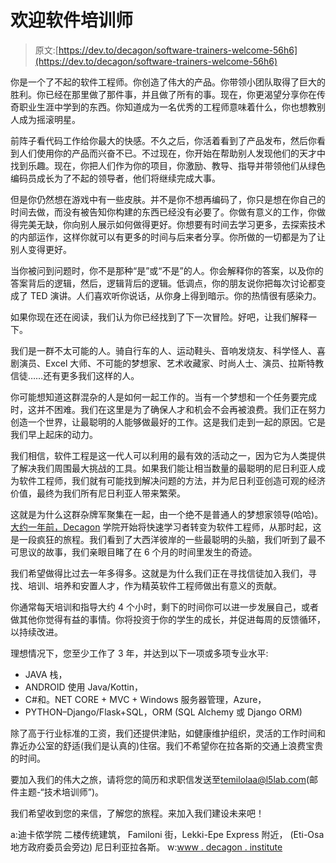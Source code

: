 # 欢迎软件培训师

> 原文:[https://dev.to/decagon/software-trainers-welcome-56h6](https://dev.to/decagon/software-trainers-welcome-56h6)

你是一个了不起的软件工程师。你创造了伟大的产品。你带领小团队取得了巨大的胜利。你已经在那里做了那件事，并且做了所有的事。现在，你更渴望分享你在传奇职业生涯中学到的东西。你知道成为一名优秀的工程师意味着什么，你也想教别人成为摇滚明星。

前阵子看代码工作给你最大的快感。不久之后，你活着看到了产品发布，然后你看到人们使用你的产品而兴奋不已。不过现在，你开始在帮助别人发现他们的天才中找到乐趣。现在，你把人们作为你的项目，你激励、教导、指导并带领他们从绿色编码员成长为了不起的领导者，他们将继续完成大事。

但是你仍然想在游戏中有一些皮肤。并不是你不想再编码了，你只是想在你自己的时间去做，而没有被告知你构建的东西已经没有必要了。你做有意义的工作，你做得完美无缺，你向别人展示如何做得更好。你想要有时间去学习更多，去探索技术的内部运作，这样你就可以有更多的时间与后来者分享。你所做的一切都是为了让别人变得更好。

当你被问到问题时，你不是那种“是”或“不是”的人。你会解释你的答案，以及你的答案背后的逻辑，然后，逻辑背后的逻辑。低调点，你的朋友说你把每次讨论都变成了 TED 演讲。人们喜欢听你说话，从你身上得到暗示。你的热情很有感染力。

如果你现在还在阅读，我们认为你已经找到了下一次冒险。好吧，让我们解释一下。

我们是一群不太可能的人。骑自行车的人、运动鞋头、音响发烧友、科学怪人、喜剧演员、Excel 大师、不可能的梦想家、艺术收藏家、时尚人士、演员、拉斯特教信徒……还有更多我们这样的人。

你可能想知道这群混杂的人是如何一起工作的。当有一个梦想和一个任务要完成时，这并不困难。我们在这里是为了确保人才和机会不会再被浪费。我们正在努力创造一个世界，让最聪明的人能够做最好的工作。这是我们走到一起的原因。它是我们早上起床的动力。

我们相信，软件工程是这一代人可以利用的最有效的活动之一，因为它为人类提供了解决我们周围最大挑战的工具。如果我们能让相当数量的最聪明的尼日利亚人成为软件工程师，我们就有可能找到解决问题的方法，并为尼日利亚创造可观的经济价值，最终为我们所有尼日利亚人带来繁荣。

这就是为什么这群杂牌军聚集在一起，由一个绝不是普通人的梦想家领导(哈哈)。[大约一年前，Decagon](https://decagonhq.com/) 学院开始将快速学习者转变为软件工程师，从那时起，这是一段疯狂的旅程。我们看到了大西洋彼岸的一些最聪明的头脑，我们听到了最不可思议的故事，我们亲眼目睹了在 6 个月的时间里发生的奇迹。

我们希望做得比过去一年多得多。这就是为什么我们正在寻找信徒加入我们，寻找、培训、培养和安置人才，作为精英软件工程师做出有意义的贡献。

你通常每天培训和指导大约 4 个小时，剩下的时间你可以进一步发展自己，或者做其他你觉得有益的事情。你将投资于你的学生的成长，并促进每周的反馈循环，以持续改进。

理想情况下，您至少工作了 3 年，并达到以下一项或多项专业水平:

*   JAVA 栈，
*   ANDROID 使用 Java/Kottin，
*   C#和。NET CORE + MVC + Windows 服务器管理，Azure，
*   PYTHON–Django/Flask+SQL，ORM (SQL Alchemy 或 Django ORM)

除了高于行业标准的工资，我们还提供津贴，如健康维护组织，灵活的工作时间和靠近办公室的舒适(我们是认真的)住宿。我们不希望你在拉各斯的交通上浪费宝贵的时间。

要加入我们的伟大之旅，请将您的简历和求职信发送至[temilolaa@l5lab.com](mailto:temilolaa@l5lab.com)(邮件主题-“技术培训师”)。

我们希望收到您的来信，了解您的旅程。来加入我们建设未来吧！

a:迪卡侬学院
二楼传统建筑，
Familoni 街，Lekki-Epe Express 附近，
(Eti-Osa 地方政府委员会旁边)
尼日利亚拉各斯。
w:[www . decagon . institute](//www.decagon.institute)